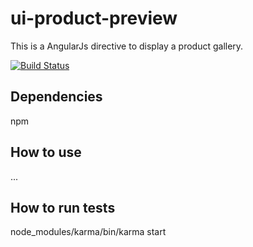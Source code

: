 ui-product-preview
=======================

This is a AngularJs directive to display a product gallery.

[![Build Status](https://travis-ci.org/BernardoSilva/ui-product-preview.svg?branch=master)](https://travis-ci.org/BernardoSilva/ui-product-preview)

## Dependencies
npm



## How to use
...

## How to run tests
node_modules/karma/bin/karma start